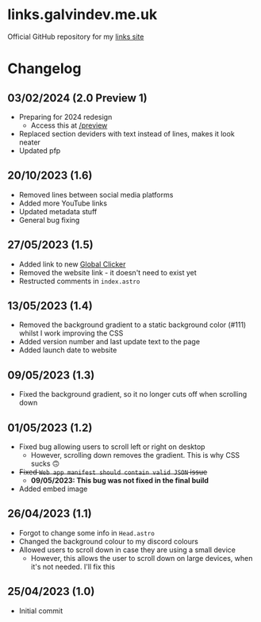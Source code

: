 # links.galvindev.me.uk
Official GitHub repository for my [links site](https://links.galvindev.me.uk)  

# Changelog
## 03/02/2024 (2.0 Preview 1)
* Preparing for 2024 redesign
  * Access this at [/preview](https://links.galvindev.me.uk/preview)
* Replaced section deviders with text instead of lines, makes it look neater
* Updated pfp

## 20/10/2023 (1.6)
* Removed lines between social media platforms
* Added more YouTube links
* Updated metadata stuff
* General bug fixing

## 27/05/2023 (1.5)
* Added link to new [Global Clicker](https://gc.galvindev.me.uk)
* Removed the website link - it doesn't need to exist yet
* Restructed comments in `index.astro`

## 13/05/2023 (1.4)
* Removed the background gradient to a static background color (#111) whilst I work improving the CSS
* Added version number and last update text to the page
* Added launch date to website

## 09/05/2023 (1.3)
* Fixed the background gradient, so it no longer cuts off when scrolling down

## 01/05/2023 (1.2)
* Fixed bug allowing users to scroll left or right on desktop
  * However, scrolling down removes the gradient. This is why CSS sucks 🙃
* ~~Fixed `Web app manifest should contain valid JSON` issue~~
  * **09/05/2023: This bug was not fixed in the final build**
* Added embed image

## 26/04/2023 (1.1)
* Forgot to change some info in `Head.astro`
* Changed the background colour to my discord colours
* Allowed users to scroll down in case they are using a small device
  * However, this allows the user to scroll down on large devices, when it's not needed. I'll fix this

## 25/04/2023 (1.0)
* Initial commit
